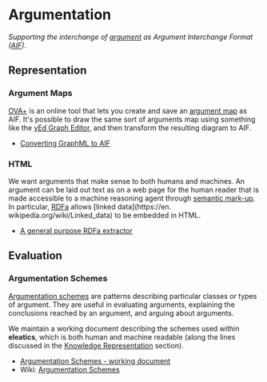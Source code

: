 # Argumentation

*Supporting the interchange of [argument](https://en.wikipedia.org/wiki/Argumentation_theory) as Argument Interchange Format ([AIF](http://www.argumentinterchange.org/)).*

## Representation

### Argument Maps
[OVA+](https://arg-tech.org/index.php/projects/ova-2/) is an online tool that lets you create and save an [argument map](https://en.wikipedia.org/wiki/Argument_map) as AIF. It's possible to draw the same sort of arguments map using something like the 
[yEd Graph Editor](https://www.yworks.com/products/yed), and then transform the resulting diagram to AIF.

* [Converting GraphML to AIF](https://github.com/dstl/eleatics/wiki/Argument-Maps)

### HTML
We want arguments that make sense to both humans and machines. An argument can be laid out text as on a web page for the human reader that is made accessible to a machine reasoning agent through [semantic mark-up](https://en.wikipedia.org/wiki/Semantic_HTML). In particular, [RDFa](https://en.wikipedia.org/wiki/RDFa) allows [linked data](https://en. wikipedia.org/wiki/Linked_data) to be embedded in HTML.

* [A general purpose RDFa extractor](https://github.com/dstl/eleatics/wiki/RDFa)

## Evaluation

### Argumentation Schemes

[Argumentation schemes](https://en.wikipedia.org/wiki/Argumentation_scheme) are patterns describing particular classes or types of argument. They are useful in evaluating arguments, explaining the conclusions reached by an argument, and arguing about arguments.

We maintain a working document describing the schemes used within **eleatics**, which is both human and machine readable (along the lines discussed in the [Knowledge Representation](/eleatics/KR) section).

* [Argumentation Schemes - working document](https://dstl.github.io/eleatics/argumentation/schemes.xhtml)
* Wiki: [Argumentation Schemes](https://github.com/dstl/eleatics/wiki/Argumentation-Schemes)
